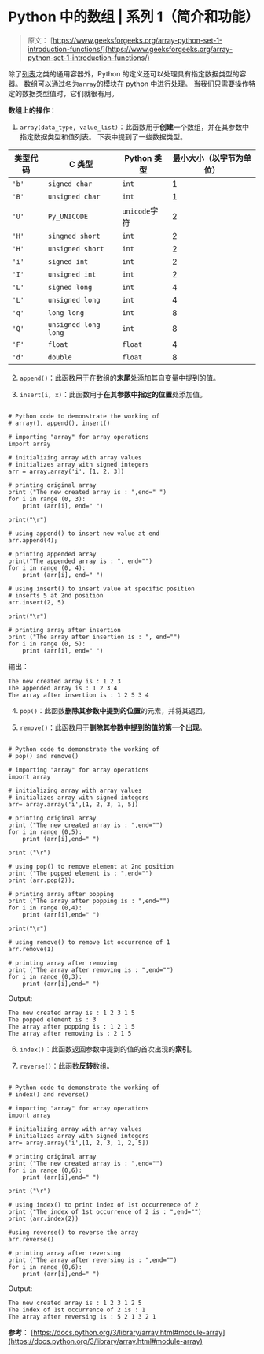 # Python 中的数组 | 系列 1（简介和功能）

> 原文： [https://www.geeksforgeeks.org/array-python-set-1-introduction-functions/](https://www.geeksforgeeks.org/array-python-set-1-introduction-functions/)

除了[列表](http://quiz.geeksforgeeks.org/python-set-3-strings-lists-tuples-iterations/)之类的通用容器外，Python 的定义还可以处理具有指定数据类型的容器。 数组可以通过名为`array`的模块在 python 中进行处理。 当我们只需要操作特定的数据类型值时，它们就很有用。

**数组上的操作**：

1.  `array(data_type, value_list)`：此函数用于**创建**一个数组，并在其参数中指定数据类型和值列表。 下表中提到了一些数据类型。

| 类型代码 | C 类型 | Python 类型 | 最小大小（以字节为单位） |
| --- | --- | --- | --- |
| `'b'` | `signed char` | `int` | 1 |
| `'B'` | `unsigned char` | `int` | 1 |
| `'U'` | `Py_UNICODE` | `unicode`字符 | 2 |
| `'H'` | `singned short` | `int` | 2 |
| `'H'` | `unsigned short` | `int` | 2 |
| `'i'` | `signed int` | `int` | 2 |
| `'I'` | `unsigned int` | `int` | 2 |
| `'L'` | `signed long` | `int` | 4 |
| `'L'` | `unsigned long` | `int` | 4 |
| `'q'` | `long long` | `int` | 8 |
| `'Q'` | `unsigned long long` | `int` | 8 |
| `'F'` | `float` | `float` | 4 |
| `'d'` | `double` | `float` | 8 |

2.  `append()`：此函数用于在数组的**末尾**处添加其自变量中提到的值。

3.  `insert(i, x)`：此函数用于**在其参数中指定的位置**处添加值。

```

# Python code to demonstrate the working of  
# array(), append(), insert() 

# importing "array" for array operations 
import array 

# initializing array with array values 
# initializes array with signed integers 
arr = array.array('i', [1, 2, 3])  

# printing original array 
print ("The new created array is : ",end=" ") 
for i in range (0, 3): 
    print (arr[i], end=" ") 

print("\r") 

# using append() to insert new value at end 
arr.append(4); 

# printing appended array 
print("The appended array is : ", end="") 
for i in range (0, 4): 
    print (arr[i], end=" ") 

# using insert() to insert value at specific position 
# inserts 5 at 2nd position 
arr.insert(2, 5) 

print("\r") 

# printing array after insertion 
print ("The array after insertion is : ", end="") 
for i in range (0, 5): 
    print (arr[i], end=" ") 

```

输出：

```
The new created array is : 1 2 3 
The appended array is : 1 2 3 4 
The array after insertion is : 1 2 5 3 4 

```

4.  `pop()`：此函数**删除其参数中提到的位置**的元素，并将其返回。

5.  `remove()`：此函数用于**删除其参数中提到的值的第一个出现**。

```

# Python code to demonstrate the working of  
# pop() and remove() 

# importing "array" for array operations 
import array 

# initializing array with array values 
# initializes array with signed integers 
arr= array.array('i',[1, 2, 3, 1, 5])  

# printing original array 
print ("The new created array is : ",end="") 
for i in range (0,5): 
    print (arr[i],end=" ") 

print ("\r") 

# using pop() to remove element at 2nd position 
print ("The popped element is : ",end="") 
print (arr.pop(2)); 

# printing array after popping 
print ("The array after popping is : ",end="") 
for i in range (0,4): 
    print (arr[i],end=" ") 

print("\r") 

# using remove() to remove 1st occurrence of 1 
arr.remove(1) 

# printing array after removing 
print ("The array after removing is : ",end="") 
for i in range (0,3): 
    print (arr[i],end=" ") 

```

Output:

```
The new created array is : 1 2 3 1 5 
The popped element is : 3
The array after popping is : 1 2 1 5 
The array after removing is : 2 1 5 

```

6.  `index()`：此函数返回参数中提到的值的首次出现的**索引**。

7.  `reverse()`：此函数**反转**数组。

```

# Python code to demonstrate the working of  
# index() and reverse() 

# importing "array" for array operations 
import array 

# initializing array with array values 
# initializes array with signed integers 
arr= array.array('i',[1, 2, 3, 1, 2, 5])  

# printing original array 
print ("The new created array is : ",end="") 
for i in range (0,6): 
    print (arr[i],end=" ") 

print ("\r") 

# using index() to print index of 1st occurrenece of 2 
print ("The index of 1st occurrence of 2 is : ",end="") 
print (arr.index(2)) 

#using reverse() to reverse the array 
arr.reverse() 

# printing array after reversing 
print ("The array after reversing is : ",end="") 
for i in range (0,6): 
    print (arr[i],end=" ") 

```

Output:

```
The new created array is : 1 2 3 1 2 5 
The index of 1st occurrence of 2 is : 1
The array after reversing is : 5 2 1 3 2 1

```

**参考**：
[https://docs.python.org/3/library/array.html#module-array](https://docs.python.org/3/library/array.html#module-array)



